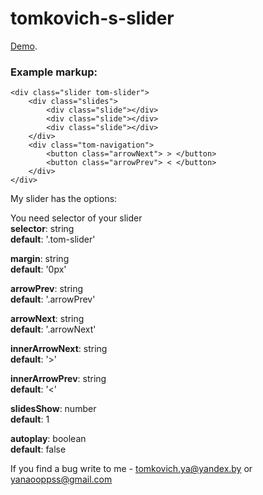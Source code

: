 # tomkovich-s-slider


[Demo](http://mee.tomkovich-ya.ru/).

### Example markup:

```
<div class="slider tom-slider">
	<div class="slides">
		<div class="slide"></div>
		<div class="slide"></div>
		<div class="slide"></div>
	</div>
	<div class="tom-navigation">
		<button class="arrowNext"> > </button>
		<button class="arrowPrev"> < </button>
	</div>
</div>
```
My slider has the options:

You need selector of your slider </br>
<strong>selector</strong>: string </br>
<strong>default</strong>: '.tom-slider' </br>

<strong>margin</strong>: string </br>
<strong>default</strong>: '0px' </br>

<strong>arrowPrev</strong>: string </br>
<strong>default</strong>: '.arrowPrev' </br>

<strong>arrowNext</strong>: string </br>
<strong>default</strong>: '.arrowNext' </br>

<strong>innerArrowNext</strong>: string </br>
<strong>default</strong>: '>' </br>

<strong>innerArrowPrev</strong>: string </br>
<strong>default</strong>: '<' </br>

<strong>slidesShow</strong>: number </br>
<strong>default</strong>: 1 </br>

<strong>autoplay</strong>: boolean </br>
<strong>default</strong>: false </br>

If you find a bug write to me - tomkovich.ya@yandex.by or yanaooppss@gmail.com
